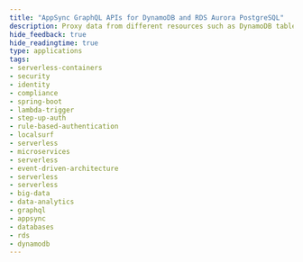 ```yaml
---
title: "AppSync GraphQL APIs for DynamoDB and RDS Aurora PostgreSQL"
description: Proxy data from different resources such as DynamoDB tables & RDS databases using AppSync GraphQL APIs deployed using Serverless Framework on LocalStack
hide_feedback: true
hide_readingtime: true
type: applications
tags:
- serverless-containers
- security
- identity
- compliance
- spring-boot
- lambda-trigger
- step-up-auth
- rule-based-authentication
- localsurf
- serverless
- microservices
- serverless
- event-driven-architecture
- serverless
- serverless
- big-data
- data-analytics
- graphql
- appsync
- databases
- rds
- dynamodb
---
```


